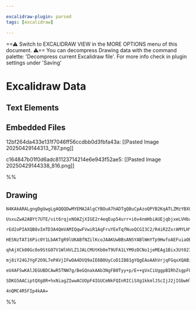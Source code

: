 ```yaml
---

excalidraw-plugin: parsed
tags: [excalidraw]

---
```

==⚠  Switch to EXCALIDRAW VIEW in the MORE OPTIONS menu of this document. ⚠== You can decompress Drawing data with the command palette: 'Decompress current Excalidraw file'. For more info check in plugin settings under 'Saving'


# Excalidraw Data

## Text Elements
## Embedded Files
12bf264da433e131f7046ff56ccdbb0d3fbfa43a: [[Pasted Image 20250429144313_787.png]]

c164847b01f0d6adc81123714214e6e943f52ae5: [[Pasted Image 20250429144338_816.png]]

%%
## Drawing
```compressed-json
N4KAkARALgngDgUwgLgAQQQDwMYEMA2AlgCYBOuA7hADTgQBuCpAzoQPYB2KqATLZMzYBXUtiRoIACyhQ4zZAHoFAc0JRJQgEYA6bGwC2CgF7N6hbEcK4OCtptbErHALRY8RMpWdx8Q1TdIEfARcZgRmBShcZQUebQBGAAYEmjoghH0EDihmbgBtcDBQMBKIEm4IAFkADh4ATiN6AGF4gE18HgBrAEUASQB2AC0AVkJWgDkAfVSSyFhECsJ9aKR+

UsxuZwA2ABYt7UTE/vit6rqjxNOAZjXIGE2r4eqEup54urr+i6v4nmHbiAUEjqbjxeLVHbaHaJaqJeI7YbHOo7OoAyQIQjKaTcYa/AHWZTBbiJAHMKCkNidBBNNj4NikCrk6zMOC4QLZGalTS4bCdZQUoQcYg0ukMiRMjgstlZKCcyAAM0I+HwAGVYESJIIPHKIGSKVSAOrAyTcPiFATkykINUwDXoLXlAECrEccK5NDxAFsVnYNT3D2HAH84RwX

rEd2oPIAXQB8vImTD3A4QmVAMIQqwFVwiR1AqFruYEeTqfNuoQCGI3C2/R4iR2ZxrAMYLHYXDQ/1LzdYnHGnDE3GOuLquzraeYABF0lAK9x5QQwgDNMIhQBRYKZbJFlP4AFCODEXDTyse/oIurDN51E6vAFEDidJPb29sXkztBz/AL0tkw9CCMQRAhXTZQdUVYJEwkX5NHlHhdgPHYriuBB4h+eUvj2eV5WGLZsGwYhNE0RJiCueVoNwBDcB1Zh3

HESNzTAT16Pic0Y1LbAKTgR9lUKABfNZilKcoJAAKUwBBsANSYABlWmYTp9HwfoAEFuiaOBKiaFUACsdXmWiymWZRVlLDY0G2HZIWqK5Ems6pqx4BzEjNWYIH9VB4mGZIeFqap3lhHgrgcrYOxcoFiBBD1aziatYS2d4tjqapjkYlz0UxbE0B2WDtGslD+iS/pEKefEOEJWiSW/S0qRFelGXISVWXZWVFx5Pk82FWlavFeqpSa0ClVVdV9IdStSS

qhAjXCk00Gc0o9StG07V1WlHVLZ1JALCMUtKb0eT9UFA1LYM9zDCNo1jeMEAg1Bix3Ut02ITMJFweJc2XYhNq4u6XLCN93Mc34rj2aomyYbs21QXZQZbHs+1o94/lgrZEbHSdgiPWd5wQRd3rXDIZS3EsXL3A8MZPM8Lzefpka2W90wfNBbufV9j1QD8vx+qIoD/CpAMcUr+vA1mIGwE56x2fpCPieUiK2XBiGwXzAeOLL4QQLYEGREiL1wBBhio

mj8iY24GJYgF2O9L7ePAVjIFwOA4DVQ9aIE6B0UyCoD1IB81gYQgEAoAAhVrjqFGqxXQABiTCY/lTkRZEJremnfQ1X1alOojiBI/iZC8/j7BE5lZOMmD3lQ460U6uZRqZQLovshL/QADEBsW4aVtGwoE9IJOU7Tq1Joi3hfcL3vi/78b24qEb6/HxuU4AJWEF03VBUeG6gJuAHkfX2gMKtKMe+4yZvOCgZvcH0JU3JCyBj4n0/z5VQgjFo2sN/nr

eU4AFSwKAlJEGUBDCAwR5TNW7g/BeGQnakAAb3NgFB0Tyy+p/E++gVxCiUggpBIRhZsgpFQNBj99DYMIT/eA+l2rx2ohSZUAANUEKFhg5SSNWMESQviBV9rQ2k+BWhVjONoYYiVLgIi+Plc8vsjBsAMNwASkB6AECEOVYRdQrjVFxLxYh0D9DL0FB9NeEhqG+35CQF+b9TSH0gGY4gaoECcXbKY0gJBKhsEepg3Amhgis3Ztjbutjw7yNLIHWkwt

SDKG5AACiptQXg8R+hxNiagZIwwACUOpF4IGUCmNkFQInRICiSXg1kkmlJScIjJ2jIGbwHlSXeUBWyE2+gqS6WSMwuIFmgBRGAOBeJ8dwckKjzZEEcagIZ/iXJ9I9mgCZXohBQDvLRCZ1SdqaC0uJHIKo+nqXcQgTx3i/p+N9jyRpjAf6yPwMElyekZ7pGwI0zgOpC5kgMBQhYjMnyljpCzTGn5JmlDjAYFU9zHkQ2Od80IACHmEHOZcq2JQeLgD

4nQMC4R5FIp4kAA=
```
%%